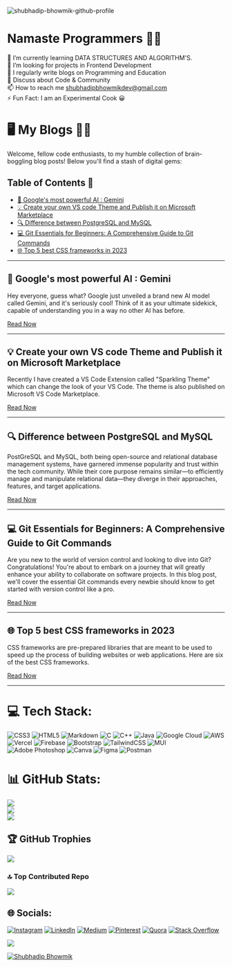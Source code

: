 ![shubhadip-bhowmik-github-profile](https://github.com/subhadipbhowmik/subhadipbhowmik/assets/57017965/814e8cff-ddf5-4ce0-86f5-f74454e78a79)

# Namaste Programmers 👨‍💻
🌱 I’m currently learning DATA STRUCTURES AND ALGORITHM'S.<br>👯 I’m looking for projects in Frontend Development<br>📝 I regularly write blogs on Programming and Education<br>💬 Discuss about Code & Community<br>📫 How to reach me shubhadipbhowmikdev@gmail.com<br>⚡ Fun Fact: I am an Experimental Cook 😀

# 🖥️ My Blogs 👨‍💻

Welcome, fellow code enthusiasts, to my humble collection of brain-boggling blog posts! Below you'll find a stash of digital gems:

## Table of Contents 📜

- [🚀 Google's most powerful AI : Gemini](#article-1)
- [💡 Create your own VS code Theme and Publish it on Microsoft Marketplace](#article-2)
- [🔍 Difference between PostgreSQL and MySQL](#article-3)
- [💻 Git Essentials for Beginners: A Comprehensive Guide to Git Commands](#article-4)
- [🌐 Top 5 best CSS frameworks in 2023](#article-5)

---

## 🚀 Google's most powerful AI : Gemini <a name="article-1"></a>

Hey everyone, guess what? Google just unveiled a brand new AI model called Gemini, and it's seriously cool! Think of it as your ultimate sidekick, capable of understanding you in a way no other AI has before.

[Read Now](https://dev.to/shubhadip_bhowmik/googles-most-powerful-ai-gemini-1lpp)

---


## 💡 Create your own VS code Theme and Publish it on Microsoft Marketplace <a name="article-2"></a>

Recently I have created a VS Code Extension called "Sparkling Theme" which can change the look of your VS Code. The theme is also published on Microsoft VS Code Marketplace.

[Read Now](https://dev.to/shubhadip_bhowmik/create-your-own-vs-code-theme-and-publish-it-on-microsoft-marketplace-2505)

---


## 🔍 Difference between PostgreSQL and MySQL <a name="article-3"></a>

PostGreSQL and MySQL, both being open-source and relational database management systems, have garnered immense popularity and trust within the tech community. While their core purpose remains similar—to efficiently manage and manipulate relational data—they diverge in their approaches, features, and target applications.

[Read Now](https://dev.to/shubhadip_bhowmik/difference-between-postgresql-and-mysql-4jp3)

---


## 💻 Git Essentials for Beginners: A Comprehensive Guide to Git Commands <a name="article-4"></a>

Are you new to the world of version control and looking to dive into Git? Congratulations! You're about to embark on a journey that will greatly enhance your ability to collaborate on software projects. In this blog post, we'll cover the essential Git commands every newbie should know to get started with version control like a pro.

[Read Now](https://shubhadip.hashnode.dev/all-git-commands-for-every-beginners)

---


## 🌐 Top 5 best CSS frameworks in 2023 <a name="article-5"></a>

CSS frameworks are pre-prepared libraries that are meant to be used to speed up the process of building websites or web applications. Here are six of the best CSS frameworks.

[Read Now](https://dev.to/shubhadip_bhowmik/top-6-best-css-frameworks-in-2023-2eff)

---


# 💻 Tech Stack:
![CSS3](https://img.shields.io/badge/css3-%231572B6.svg?style=for-the-badge&logo=css3&logoColor=white) ![HTML5](https://img.shields.io/badge/html5-%23E34F26.svg?style=for-the-badge&logo=html5&logoColor=white) ![Markdown](https://img.shields.io/badge/markdown-%23000000.svg?style=for-the-badge&logo=markdown&logoColor=white) ![C](https://img.shields.io/badge/c-%2300599C.svg?style=for-the-badge&logo=c&logoColor=white) ![C++](https://img.shields.io/badge/c++-%2300599C.svg?style=for-the-badge&logo=c%2B%2B&logoColor=white) ![Java](https://img.shields.io/badge/java-%23ED8B00.svg?style=for-the-badge&logo=java&logoColor=white) ![Google Cloud](https://img.shields.io/badge/Google%20Cloud-%234285F4.svg?style=for-the-badge&logo=google-cloud&logoColor=white) ![AWS](https://img.shields.io/badge/AWS-%23FF9900.svg?style=for-the-badge&logo=amazon-aws&logoColor=white) ![Vercel](https://img.shields.io/badge/vercel-%23000000.svg?style=for-the-badge&logo=vercel&logoColor=white) ![Firebase](https://img.shields.io/badge/firebase-%23039BE5.svg?style=for-the-badge&logo=firebase) ![Bootstrap](https://img.shields.io/badge/bootstrap-%23563D7C.svg?style=for-the-badge&logo=bootstrap&logoColor=white) ![TailwindCSS](https://img.shields.io/badge/tailwindcss-%2338B2AC.svg?style=for-the-badge&logo=tailwind-css&logoColor=white) ![MUI](https://img.shields.io/badge/MUI-%230081CB.svg?style=for-the-badge&logo=material-ui&logoColor=white) ![Adobe Photoshop](https://img.shields.io/badge/adobephotoshop-%2331A8FF.svg?style=for-the-badge&logo=adobephotoshop&logoColor=white) ![Canva](https://img.shields.io/badge/Canva-%2300C4CC.svg?style=for-the-badge&logo=Canva&logoColor=white) 	![Figma](https://img.shields.io/badge/figma-%23F24E1E.svg?style=for-the-badge&logo=figma&logoColor=white) ![Postman](https://img.shields.io/badge/Postman-FF6C37?style=for-the-badge&logo=postman&logoColor=white)

# 📊 GitHub Stats:
![](https://github-readme-stats.vercel.app/api?username=subhadipbhowmik&theme=highcontrast&hide_border=false&include_all_commits=true&count_private=true)<br/>
![](https://github-readme-streak-stats.herokuapp.com/?user=subhadipbhowmik&theme=highcontrast&hide_border=false)<br/>
![](https://github-readme-stats.vercel.app/api/top-langs/?username=subhadipbhowmik&theme=highcontrast&hide_border=false&include_all_commits=true&count_private=true&layout=compact)

## 🏆 GitHub Trophies
![](https://github-profile-trophy.vercel.app/?username=subhadipbhowmik&theme=discord&no-frame=false&no-bg=false&margin-w=4)


### 🔝 Top Contributed Repo
![](https://github-contributor-stats.vercel.app/api?username=subhadipbhowmik&limit=5&theme=dark&combine_all_yearly_contributions=true)

## 🌐 Socials:
[![Instagram](https://img.shields.io/badge/Instagram-%23E4405F.svg?logo=Instagram&logoColor=white)](https://instagram.com/shubhadipbhowmik) [![LinkedIn](https://img.shields.io/badge/LinkedIn-%230077B5.svg?logo=linkedin&logoColor=white)](https://linkedin.com/in/shubhadip-bhowmik) [![Medium](https://img.shields.io/badge/Medium-12100E?logo=medium&logoColor=white)](https://medium.com/@shubhadipbhowmik) [![Pinterest](https://img.shields.io/badge/Pinterest-%23E60023.svg?logo=Pinterest&logoColor=white)](https://pinterest.com/shubhadip_bhaumik) [![Quora](https://img.shields.io/badge/Quora-%23B92B27.svg?logo=Quora&logoColor=white)](https://quora.com/profile/SHUBHADIP-BHOWMIK-6) [![Stack Overflow](https://img.shields.io/badge/-Stackoverflow-FE7A16?logo=stack-overflow&logoColor=white)](https://stackoverflow.com/users/20064469) 

[![](https://visitcount.itsvg.in/api?id=subhadipbhowmik&icon=8&color=6)](https://visitcount.itsvg.in)

[![Shubhadip Bhowmik](https://github-readme-activity-graph.vercel.app/graph?username=subhadipbhowmik&bg_color=000000&color=ffea00&line=00ebbc&point=2b00ff&area=true&hide_border=true)](https://github.com/ashutosh00710/github-readme-activity-graph)

  

